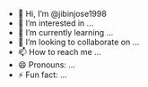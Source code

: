 - 👋 Hi, I’m @jibinjose1998
- 👀 I’m interested in ...
- 🌱 I’m currently learning ...
- 💞️ I’m looking to collaborate on ...
- 📫 How to reach me ...
- 😄 Pronouns: ...
- ⚡ Fun fact: ...

<!---
jibinjose1998/jibinjose1998 is a ✨ special ✨ repository because its `README.md` (this file) appears on your GitHub profile.
You can click the Preview link to take a look at your changes.
--->
